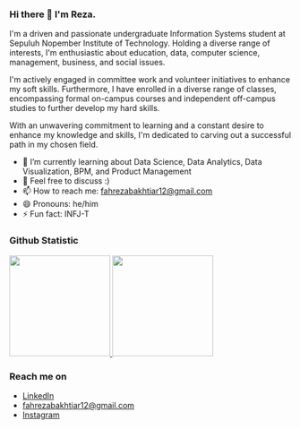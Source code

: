 ### Hi there 👋 I'm Reza.  
<!--
**fahrezabakhtiar/fahrezabakhtiar** is a ✨ _special_ ✨ repository because its `README.md` (this file) appears on your GitHub profile.
-->  
I'm a driven and passionate undergraduate Information Systems student at Sepuluh Nopember Institute of Technology. Holding a diverse range of interests, I'm enthusiastic about education, data, computer science, management, business, and social issues. 
  
I'm actively engaged in committee work and volunteer initiatives to enhance my soft skills. Furthermore, I have enrolled in a diverse range of classes, encompassing formal on-campus courses and independent off-campus studies to further develop my hard skills.

With an unwavering commitment to learning and a constant desire to enhance my knowledge and skills, I'm dedicated to carving out a successful path in my chosen field.

- 🌱 I’m currently learning about Data Science, Data Analytics, Data Visualization, BPM, and Product Management
- 💬 Feel free to discuss :)
- 📫 How to reach me: fahrezabakhtiar12@gmail.com
- 😄 Pronouns: he/him
- ⚡ Fun fact: INFJ-T
  
### Github Statistic
<p align="left">
<a href="https://github.com/fahrezabakhtiar">
  <img height="180em" src="https://github-readme-stats-eight-theta.vercel.app/api?username=fahrezabakhtiar&show_icons=true&theme=algolia&include_all_commits=true&count_private=true"/>
  <img height="180em" src="https://github-readme-stats-eight-theta.vercel.app/api/top-langs/?username=fahrezabakhtiar&layout=compact&langs_count=8&theme=algolia"/>
</a>
</p>
  
### Reach me on
- <a href="https://linkedin.com/in/fahrezabakhtiar/">LinkedIn</a>
- fahrezabakhtiar12@gmail.com
- <a href="https://www.instagram.com/fahrezabakhtiar/">Instagram</a>
